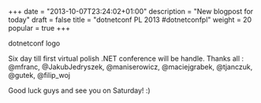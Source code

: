 +++
date = "2013-10-07T23:24:02+01:00"
description = "New blogpost for today"
draft = false
title = "dotnetconf PL 2013 #dotnetconfpl"
weight = 20
popular = true
+++

dotnetconf logo

Six day till first virtual polish .NET conference will be handle. Thanks all : @mfranc, @JakubJedryszek, @maniserowicz, @maciejgrabek, @tjanczuk, @gutek, @filip_woj

Good luck guys and see you on Saturday! :)